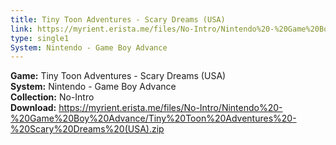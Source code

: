 ```yaml
---
title: Tiny Toon Adventures - Scary Dreams (USA)
link: https://myrient.erista.me/files/No-Intro/Nintendo%20-%20Game%20Boy%20Advance/Tiny%20Toon%20Adventures%20-%20Scary%20Dreams%20(USA).zip
type: single1
System: Nintendo - Game Boy Advance
---
```

<b>Game:</b> Tiny Toon Adventures - Scary Dreams (USA)<br>
<b>System:</b> Nintendo - Game Boy Advance<br>
<b>Collection:</b> No-Intro<br>
<b>Download:</b> https://myrient.erista.me/files/No-Intro/Nintendo%20-%20Game%20Boy%20Advance/Tiny%20Toon%20Adventures%20-%20Scary%20Dreams%20(USA).zip